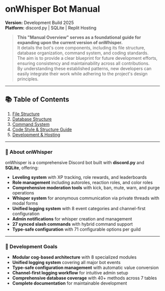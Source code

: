 # onWhisper Bot Manual

**Version:** Development Build 2025  
**Platform:** discord.py | SQLite | Replit Hosting  

> **This "Manual Overview" serves as a foundational guide for expanding upon the current version of onWhisper.**  
> It details the bot's core components, including its file structure, database organization, command system, and coding standards.  
> The aim is to provide a clear blueprint for future development efforts, ensuring consistency and maintainability across all contributions.  
> By understanding these established patterns, new developers can easily integrate their work while adhering to the project's design principles.

---

## 📚 Table of Contents

1. [File Structure](./FileStructure.md)  
2. [Database Structure](./Database.md)  
3. [Command System](./Commands.md)  
4. [Code Style & Structure Guide](./CodeStyle.md)  
5. [Development & Hosting](./Development.md)  

---

### 📌 About onWhisper

onWhisper is a comprehensive Discord bot built with **discord.py** and **SQLite**, offering:

- **Leveling system** with XP tracking, role rewards, and leaderboards
- **Role management** including autoroles, reaction roles, and color roles
- **Comprehensive moderation tools** with kick, ban, mute, warn, and purge operations
- **Whisper system** for anonymous communication via private threads with modal forms
- **Unified logging system** with 8 event categories and channel-first configuration
- **Admin notifications** for whisper creation and management
- **27 synced slash commands** with hybrid command support
- **Type-safe configuration** with 71 configurable options per guild  

---

### 🔹 Development Goals
- **Modular cog-based architecture** with 8 specialized modules
- **Unified logging system** covering all major bot events
- **Type-safe configuration management** with automatic value conversion
- **Channel-first logging workflow** for intuitive admin setup
- **Comprehensive database coverage** with 40+ methods across 7 tables
- **Complete documentation** for maintainable development
